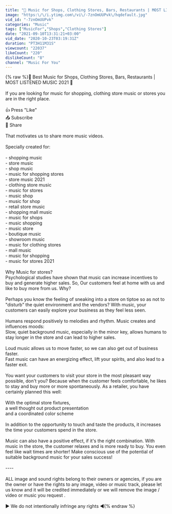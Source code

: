 ```yaml
---
title: "🎵 Music for Shops, Clothing Stores, Bars, Restaurants | MOST LISTENED MUSIC 2021 🎵"
image: "https:\/\/i.ytimg.com\/vi\/-7znOmUUPvk\/hqdefault.jpg"
vid_id: "-7znOmUUPvk"
categories: "Music"
tags: ["MusicFor","Shops","Clothing Stores"]
date: "2021-09-10T13:31:21+03:00"
vid_date: "2020-10-23T03:19:31Z"
duration: "PT3H11M31S"
viewcount: "22037"
likeCount: "220"
dislikeCount: "8"
channel: "Music For You"
---
```

{% raw %}🎵 Best Music for Shops, Clothing Stores, Bars, Restaurants | MOST LISTENED MUSIC 2021 🎵<br /><br />If you are looking for music for shopping, clothing store music or stores you are in the right place.<br /><br />👍 Press &quot;Like&quot;<br />📤 Subscribe<br />📡 Share<br /><br />That motivates us to share more music videos.<br /><br />Specially created for:<br /><br />- shopping music<br />- store music<br />- shop music<br />- music for shopping stores<br />- store music 2021<br />- clothing store music<br />- music for stores<br />- music shop<br />- music for shop<br />- retail store music<br />- shopping mall music<br />- music for shops<br />- music shopping<br />- music store<br />- boutique music<br />- showroom music<br />- music for clothing stores<br />- mall music<br />- music for shopping<br />- music for stores 2021<br /><br />Why Music for stores?<br />Psychological studies have shown that music can increase incentives to buy and generate higher sales. So, Our customers feel at home with us and like to buy more from us. Why?<br /><br />Perhaps you know the feeling of sneaking into a store on tiptoe so as not to &quot;disturb&quot; the quiet environment and the vendors? With music, your customers can easily explore your business as they feel less seen.<br /><br />Humans respond positively to melodies and rhythm. Music creates and influences moods:<br />Slow, quiet background music, especially in the minor key, allows humans to stay longer in the store and can lead to higher sales.<br /><br />Loud music allows us to move faster, so we can also get out of business faster.<br />Fast music can have an energizing effect, lift your spirits, and also lead to a faster exit.<br /><br />You want your customers to visit your store in the most pleasant way possible, don't you? Because when the customer feels comfortable, he likes to stay and buy more or more spontaneously. As a retailer, you have certainly planned this well:<br /><br />With the optimal store fixtures,<br />a well thought out product presentation<br />and a coordinated color scheme<br /><br />In addition to the opportunity to touch and taste the products, it increases the time your customers spend in the store.<br /><br />Music can also have a positive effect, if it's the right combination. With music in the store, the customer relaxes and is more ready to buy. You even feel like wait times are shorter! Make conscious use of the potential of suitable background music for your sales success!<br /><br />----<br /><br />ALL image and sound rights belong to their owners or agencies, if you are the owner or have the rights to any image, video or music track, please let us know and it will be credited immediately or we will remove the image / video or music you request .<br /><br />► We do not intentionally infringe any rights ◄{% endraw %}
